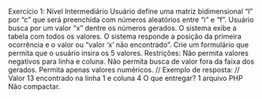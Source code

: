 Exercício 1: Nível Intermediário
Usuário define uma matriz bidimensional “l” por “c” que será preenchida com números
aleatórios entre “i” e “f”. Usuário busca por um valor “x” dentre os números gerados. O 
sistema exibe a tabela com todos os valores. O sistema responde a posição da primeira 
ocorrência e o valor ou “valor ‘x’ não encontrado”. Crie um formulário 
que permita que o usuário insira os 5 valores.
Restrições: Não permita valores negativos para linha e coluna. Não permita busca de valor 
fora da faixa dos gerados. Permita apenas valores numéricos.
// Exemplo de resposta:
// Valor 13 encontrado na linha 1 e coluna 4
O que entregar?
1 arquivo PHP
Não compactar.
